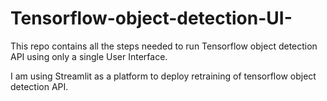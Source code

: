 # Tensorflow-object-detection-UI-
This repo contains all the steps needed to run Tensorflow object detection API using only a single User Interface.

I am using Streamlit as a platform to deploy retraining of tensorflow object detection API.
